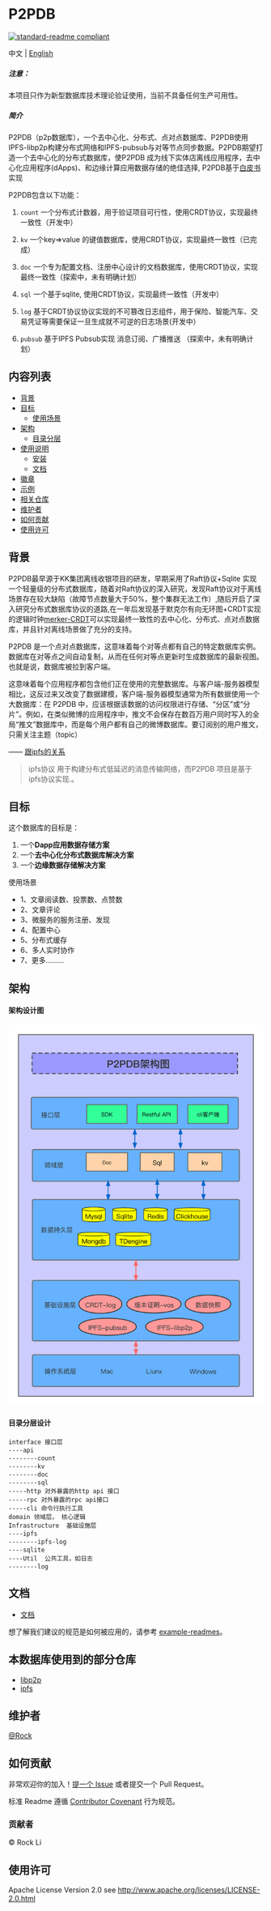 

# P2PDB

[![standard-readme compliant](https://img.shields.io/badge/readme%20style-standard-brightgreen.svg?style=flat-square)](https://github.com/RichardLitt/standard-readme)

中文 | [English](./README-en.md)

##### 注意：
本项目只作为新型数据库技术理论验证使用，当前不具备任何生产可用性。

##### 简介
P2PDB（p2p数据库），一个去中心化、分布式、点对点数据库、P2PDB使用IPFS-libp2p构建分布式网络和IPFS-pubsub与对等节点同步数据。P2PDB期望打造一个去中心化的分布式数据库，使P2PDB 成为线下实体店离线应用程序，去中心化应用程序(dApps)、和边缘计算应用数据存储的绝佳选择, P2PDB基于[白皮书](doc/zh-cn/%E7%99%BD%E7%9A%AE%E4%B9%A6.md)实现

P2PDB包含以下功能：

1. `count` 一个分布式计数器，用于验证项目可行性，使用CRDT协议，实现最终一致性（开发中）

2. `kv`   一个key=>value 的键值数据库，使用CRDT协议，实现最终一致性（已完成）

3. `doc`  一个专为配置文档、注册中心设计的文档数据库，使用CRDT协议，实现最终一致性（探索中，未有明确计划）

4. `sql`   一个基于sqlite,  使用CRDT协议，实现最终一致性（开发中）

5. `log`   基于CRDT协议协议实现的不可篡改日志组件，用于保险、智能汽车、交易凭证等需要保证一旦生成就不可逆的日志场景(开发中）

6. `pubsub` 基于IPFS Pubsub实现 消息订阅、广播推送  （探索中，未有明确计划）

## 内容列表

- [背景](#背景)
- [目标](#目标)
	- [使用场景](#使用场景)
- [架构](#架构)
	- [目录分层](#目录分层)
- [使用说明](#使用说明)
	- [安装](#安装)
	- [文档](#理解CDRT协议)
- [徽章](#徽章)
- [示例](#示例)
- [相关仓库](#相关仓库)
- [维护者](#维护者)
- [如何贡献](#如何贡献)
- [使用许可](#使用许可)

## 背景
P2PDB最早源于KK集团离线收银项目的研发，早期采用了Raft协议+Sqlite 实现一个轻量级的分布式数据库，随着对Raft协议的深入研究，发现Raft协议对于离线场景存在较大缺陷（故障节点数量大于50%，整个集群无法工作）,随后开启了深入研究分布式数据库协议的道路,在一年后发现基于默克尔有向无环图+CRDT实现的逻辑时钟[merker-CRDT](#https://research.protocol.ai/blog/2019/a-new-lab-for-resilient-networks-research/PL-TechRep-merkleCRDT-v0.1-Dec30.pdf)可以实现最终一致性的去中心化、分布式、点对点数据库，并且针对离线场景做了充分的支持。


P2PDB 是一个点对点数据库，这意味着每个对等点都有自己的特定数据库实例。数据库在对等点之间自动复制，从而在任何对等点更新时生成数据库的最新视图。也就是说，数据库被拉到客户端。

这意味着每个应用程序都包含他们正在使用的完整数据库。与客户端-服务器模型相比，这反过来又改变了数据建模，客户端-服务器模型通常为所有数据使用一个大数据库：在 P2PDB 中，应该根据该数据的访问权限进行存储、“分区”或“分片”。例如，在类似微博的应用程序中，推文不会保存在数百万用户同时写入的全局“推文”数据库中，而是每个用户都有自己的微博数据库。要订阅别的用户推文，只需关注主题（topic）


—— [跟ipfs的关系](https://www.ipfs.io/)    

> ipfs协议 用于构建分布式低延迟的消息传输网络，而P2PDB 项目是基于ipfs协议实现.。

<!-- —— [跟filecoin的区别](https://filecoin.io/)
> P2PDB类似filecoin实现文件交换网络一样，目的是为了实现全球去中心化的数据交换网络。不同的是， P2PDB只接受一段数据流的存储而不是文件，相对filecoin来说，P2PDB更轻量级，数据交换速度更快（数据体积更小），P2PDB可以理解为是一款边缘存储的轻量级关系型数据库，当然P2PDB也支持非关系性数据库中key=>value 键值对，以及类似mongdb的文档型数据存储格式。 -->



## 目标
 这个数据库的目标是：

1. 一个**Dapp应用数据存储方案**
2. 一个**去中心化分布式数据库解决方案**
3. 一个**边缘数据存储解决方案**

 使用场景
* 1、文章阅读数、投票数、点赞数
* 2、文章评论
* 3、微服务的服务注册、发现
* 4、配置中心
* 5、分布式缓存
* 6、多人实时协作
* 7、更多.........

## 架构

#### 架构设计图
![avatar](doc/zh-cn/architecture.png)
#### 目录分层设计
```
interface 接口层
----api
--------count
--------kv
--------doc
--------sql
-----http 对外暴露的http api 接口
-----rpc 对外暴露的rpc api接口
-----cli 命令行执行工具
domain 领域层， 核心逻辑
Infrastructure	基础设施层
----ipfs
--------ipfs-log
----sqlite
----Util  公共工具，如日志
--------log
```

<!-- 
##安装

这个项目使用 [golang](hhttps://golang.org) 请确保你本地安装了它。


初始化项目
```sh
go mod tidy
```

编译kv数据库
```sh
go build ./interface/cli/kv/kv.go
```

使用
```sh
./kv
```
## 示例

```go
Commands:

> list               -> list items in the store
> get <key>          -> get value for a key
> put <key> <value>  -> store value on a key
> exit               -> quit
``` -->


## 文档
- [文档](https://github.com/kkguan/p2pdb/tree/main/doc)




想了解我们建议的规范是如何被应用的，请参考 [example-readmes](example-readmes/)。



## 本数据库使用到的部分仓库

- [libp2p](https://github.com/libp2p/go-libp2p) 
- [ipfs](https://github.com/ipfs/go-ipfs)

## 维护者

[@Rock](https://github.com/Rock-liyi)

## 如何贡献

非常欢迎你的加入！[提一个 Issue](https://github.com/Rock-liyi/ptwopdb) 或者提交一个 Pull Request。


标准 Readme 遵循 [Contributor Covenant](http://contributor-covenant.org/version/1/3/0/) 行为规范。

### 贡献者
© Rock Li
<!-- 感谢以下参与项目的人：
<a href="graphs/contributors"><img src="https://opencollective.com/standard-readme/contributors.svg?width=890&button=false" /></a> -->


## 使用许可

Apache License Version 2.0 see http://www.apache.org/licenses/LICENSE-2.0.html












